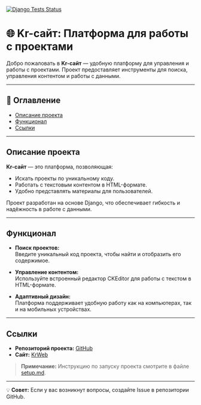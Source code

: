 [![Django Tests Status](https://github.com/12447698/KrWeb/actions/workflows/django-tests.yml/badge.svg)](https://github.com/12447698/KrWeb/actions/workflows/django-tests.yml/badge.svg)

# 🌐 Kr-сайт: Платформа для работы с проектами

Добро пожаловать в **Kr-сайт** — удобную платформу для управления и работы с проектами. Проект предоставляет инструменты для поиска, управления контентом и работы с данными.

---

## 📖 Оглавление
- [Описание проекта](#описание-проекта)
- [Функционал](#функционал)
- [Ссылки](#ссылки)

---

## Описание проекта
**Kr-сайт** — это платформа, позволяющая:
- Искать проекты по уникальному коду.
- Работать с текстовым контентом в HTML-формате.
- Удобно представлять материалы для пользователей.

Проект разработан на основе Django, что обеспечивает гибкость и надёжность в работе с данными.

---

## Функционал
- **Поиск проектов:**  
  Введите уникальный код проекта, чтобы найти и отобразить его содержимое.
  
- **Управление контентом:**  
  Используйте встроенный редактор CKEditor для работы с текстом в HTML-формате.
  
- **Адаптивный дизайн:**  
  Платформа поддерживает удобную работу как на компьютерах, так и на мобильных устройствах.

---

## Ссылки
- **Репозиторий проекта:** [GitHub](https://github.com/124476/KrWeb/)
- **Сайт:** [KrWeb](https://KrWeb.pythonanywhere.com/)

> **Примечание:** Инструкцию по запуску проекта смотрите в файле [setup.md](setup.md).

---

💡 **Совет:** Если у вас возникнут вопросы, создайте Issue в репозитории GitHub.
